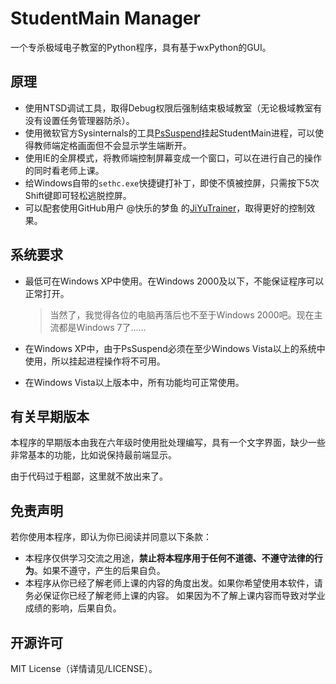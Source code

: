 # StudentMain Manager
一个专杀极域电子教室的Python程序，具有基于wxPython的GUI。

## 原理
* 使用NTSD调试工具，取得Debug权限后强制结束极域教室（无论极域教室有没有设置任务管理器防杀）。
* 使用微软官方Sysinternals的工具[PsSuspend](https://docs.microsoft.com/zh-cn/sysinternals/downloads/pssuspend)挂起StudentMain进程，可以使得教师端定格画面但不会显示学生端断开。
* 使用IE的全屏模式，将教师端控制屏幕变成一个窗口，可以在进行自己的操作的同时看老师上课。
* 给Windows自带的`sethc.exe`快捷键打补丁，即使不慎被控屏，只需按下5次Shift键即可轻松逃脱控屏。
* 可以配套使用GitHub用户 @快乐的梦鱼 的[JiYuTrainer](https://github.com/imengyu/JiYuTrainer)，取得更好的控制效果。

## 系统要求

* 最低可在Windows XP中使用。在Windows 2000及以下，不能保证程序可以正常打开。

  > 当然了，我觉得各位的电脑再落后也不至于Windows 2000吧。现在主流都是Windows 7了……

* 在Windows XP中，由于PsSuspend必须在至少Windows Vista以上的系统中使用，所以挂起进程操作将不可用。

* 在Windows Vista以上版本中，所有功能均可正常使用。

## 有关早期版本
本程序的早期版本由我在六年级时使用批处理编写，具有一个文字界面，缺少一些非常基本的功能，比如说保持最前端显示。

由于代码过于粗鄙，这里就不放出来了。

## 免责声明
若你使用本程序，即认为你已阅读并同意以下条款：
* 本程序仅供学习交流之用途，**禁止将本程序用于任何不道德、不遵守法律的行为**。如果不遵守，产生的后果自负。
* 本程序从你已经了解老师上课的内容的角度出发。如果你希望使用本软件，请务必保证你已经了解老师上课的内容。
  如果因为不了解上课内容而导致对学业成绩的影响，后果自负。

## 开源许可
MIT License（详情请见/LICENSE）。
